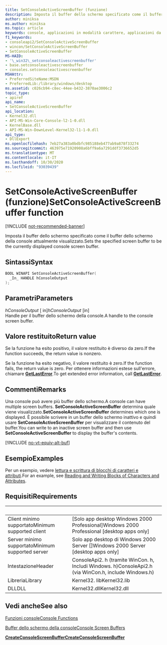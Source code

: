 ```yaml
---
title: SetConsoleActiveScreenBuffer (funzione)
description: Imposta il buffer dello schermo specificato come il buffer dello schermo della console attualmente visualizzato.
author: miniksa
ms.author: miniksa
ms.topic: article
keywords: console, applicazioni in modalità carattere, applicazioni da riga di comando, applicazioni di terminale, api della console
f1_keywords:
- consoleapi2/SetConsoleActiveScreenBuffer
- wincon/SetConsoleActiveScreenBuffer
- SetConsoleActiveScreenBuffer
MS-HAID:
- '\_win32\_setconsoleactivescreenbuffer'
- base.setconsoleactivescreenbuffer
- consoles.setconsoleactivescreenbuffer
MSHAttr:
- PreferredSiteName:MSDN
- PreferredLib:/library/windows/desktop
ms.assetid: c026cb94-c8ec-44ee-b432-3870ae3006c2
topic_type:
- apiref
api_name:
- SetConsoleActiveScreenBuffer
api_location:
- Kernel32.dll
- API-MS-Win-Core-Console-l2-1-0.dll
- KernelBase.dll
- API-MS-Win-DownLevel-Kernel32-l1-1-0.dll
api_type:
- DllExport
ms.openlocfilehash: 7eb27a383a0bdbfc985188eb477ab9a878f33274
ms.sourcegitcommit: 463975e71920908a6bff9a6a7291ddf3736652d5
ms.translationtype: MT
ms.contentlocale: it-IT
ms.lasthandoff: 10/30/2020
ms.locfileid: "93039439"
---
```

# <a name="setconsoleactivescreenbuffer-function"></a><span data-ttu-id="eb80e-104">SetConsoleActiveScreenBuffer (funzione)</span><span class="sxs-lookup"><span data-stu-id="eb80e-104">SetConsoleActiveScreenBuffer function</span></span>

[!INCLUDE [not-recommended-banner](./includes/not-recommended-banner.md)]

<span data-ttu-id="eb80e-105">Imposta il buffer dello schermo specificato come il buffer dello schermo della console attualmente visualizzato.</span><span class="sxs-lookup"><span data-stu-id="eb80e-105">Sets the specified screen buffer to be the currently displayed console screen buffer.</span></span>

## <a name="syntax"></a><span data-ttu-id="eb80e-106">Sintassi</span><span class="sxs-lookup"><span data-stu-id="eb80e-106">Syntax</span></span>

```C
BOOL WINAPI SetConsoleActiveScreenBuffer(
  _In_ HANDLE hConsoleOutput
);
```

## <a name="parameters"></a><span data-ttu-id="eb80e-107">Parametri</span><span class="sxs-lookup"><span data-stu-id="eb80e-107">Parameters</span></span>

<span data-ttu-id="eb80e-108">*hConsoleOutput* \[ in\]</span><span class="sxs-lookup"><span data-stu-id="eb80e-108">*hConsoleOutput* \[in\]</span></span>  
<span data-ttu-id="eb80e-109">Handle per il buffer dello schermo della console.</span><span class="sxs-lookup"><span data-stu-id="eb80e-109">A handle to the console screen buffer.</span></span>

## <a name="return-value"></a><span data-ttu-id="eb80e-110">Valore restituito</span><span class="sxs-lookup"><span data-stu-id="eb80e-110">Return value</span></span>

<span data-ttu-id="eb80e-111">Se la funzione ha esito positivo, il valore restituito è diverso da zero.</span><span class="sxs-lookup"><span data-stu-id="eb80e-111">If the function succeeds, the return value is nonzero.</span></span>

<span data-ttu-id="eb80e-112">Se la funzione ha esito negativo, il valore restituito è zero.</span><span class="sxs-lookup"><span data-stu-id="eb80e-112">If the function fails, the return value is zero.</span></span> <span data-ttu-id="eb80e-113">Per ottenere informazioni estese sull'errore, chiamare [**GetLastError**](https://msdn.microsoft.com/library/windows/desktop/ms679360).</span><span class="sxs-lookup"><span data-stu-id="eb80e-113">To get extended error information, call [**GetLastError**](https://msdn.microsoft.com/library/windows/desktop/ms679360).</span></span>

## <a name="remarks"></a><span data-ttu-id="eb80e-114">Commenti</span><span class="sxs-lookup"><span data-stu-id="eb80e-114">Remarks</span></span>

<span data-ttu-id="eb80e-115">Una console può avere più buffer dello schermo.</span><span class="sxs-lookup"><span data-stu-id="eb80e-115">A console can have multiple screen buffers.</span></span> <span data-ttu-id="eb80e-116">**SetConsoleActiveScreenBuffer** determina quale viene visualizzato.</span><span class="sxs-lookup"><span data-stu-id="eb80e-116">**SetConsoleActiveScreenBuffer** determines which one is displayed.</span></span> <span data-ttu-id="eb80e-117">È possibile scrivere in un buffer dello schermo inattivo e quindi usare **SetConsoleActiveScreenBuffer** per visualizzare il contenuto del buffer.</span><span class="sxs-lookup"><span data-stu-id="eb80e-117">You can write to an inactive screen buffer and then use **SetConsoleActiveScreenBuffer** to display the buffer's contents.</span></span>

[!INCLUDE [no-vt-equiv-alt-buf](./includes/no-vt-equiv-alt-buf.md)]

## <a name="examples"></a><span data-ttu-id="eb80e-118">Esempio</span><span class="sxs-lookup"><span data-stu-id="eb80e-118">Examples</span></span>

<span data-ttu-id="eb80e-119">Per un esempio, vedere [lettura e scrittura di blocchi di caratteri e attributi](reading-and-writing-blocks-of-characters-and-attributes.md).</span><span class="sxs-lookup"><span data-stu-id="eb80e-119">For an example, see [Reading and Writing Blocks of Characters and Attributes](reading-and-writing-blocks-of-characters-and-attributes.md).</span></span>

## <a name="requirements"></a><span data-ttu-id="eb80e-120">Requisiti</span><span class="sxs-lookup"><span data-stu-id="eb80e-120">Requirements</span></span>

| &nbsp; | &nbsp; |
|-|-|
| <span data-ttu-id="eb80e-121">Client minimo supportato</span><span class="sxs-lookup"><span data-stu-id="eb80e-121">Minimum supported client</span></span> | <span data-ttu-id="eb80e-122">\[Solo app desktop Windows 2000 Professional\]</span><span class="sxs-lookup"><span data-stu-id="eb80e-122">Windows 2000 Professional \[desktop apps only\]</span></span> |
| <span data-ttu-id="eb80e-123">Server minimo supportato</span><span class="sxs-lookup"><span data-stu-id="eb80e-123">Minimum supported server</span></span> | <span data-ttu-id="eb80e-124">Solo app desktop di Windows 2000 Server \[\]</span><span class="sxs-lookup"><span data-stu-id="eb80e-124">Windows 2000 Server \[desktop apps only\]</span></span> |
| <span data-ttu-id="eb80e-125">Intestazione</span><span class="sxs-lookup"><span data-stu-id="eb80e-125">Header</span></span> | <span data-ttu-id="eb80e-126">ConsoleApi2. h (tramite WinCon. h, Includi Windows. h)</span><span class="sxs-lookup"><span data-stu-id="eb80e-126">ConsoleApi2.h (via WinCon.h, include Windows.h)</span></span> |
| <span data-ttu-id="eb80e-127">Libreria</span><span class="sxs-lookup"><span data-stu-id="eb80e-127">Library</span></span> | <span data-ttu-id="eb80e-128">Kernel32. lib</span><span class="sxs-lookup"><span data-stu-id="eb80e-128">Kernel32.lib</span></span> |
| <span data-ttu-id="eb80e-129">DLL</span><span class="sxs-lookup"><span data-stu-id="eb80e-129">DLL</span></span> | <span data-ttu-id="eb80e-130">Kernel32.dll</span><span class="sxs-lookup"><span data-stu-id="eb80e-130">Kernel32.dll</span></span> |

## <a name="see-also"></a><span data-ttu-id="eb80e-131">Vedi anche</span><span class="sxs-lookup"><span data-stu-id="eb80e-131">See also</span></span>

[<span data-ttu-id="eb80e-132">Funzioni console</span><span class="sxs-lookup"><span data-stu-id="eb80e-132">Console Functions</span></span>](console-functions.md)

[<span data-ttu-id="eb80e-133">Buffer dello schermo della console</span><span class="sxs-lookup"><span data-stu-id="eb80e-133">Console Screen Buffers</span></span>](console-screen-buffers.md)

[<span data-ttu-id="eb80e-134">**CreateConsoleScreenBuffer**</span><span class="sxs-lookup"><span data-stu-id="eb80e-134">**CreateConsoleScreenBuffer**</span></span>](createconsolescreenbuffer.md)
